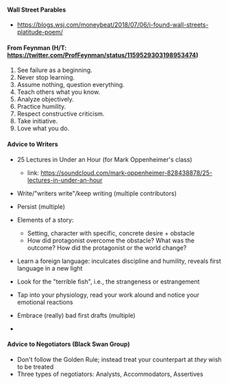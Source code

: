 #### Wall Street Parables
  * https://blogs.wsj.com/moneybeat/2018/07/06/i-found-wall-streets-platitude-poem/

#### From Feynman (H/T: https://twitter.com/ProfFeynman/status/1159529303198953474)
  1. See failure as a beginning.
  1. Never stop learning.
  1. Assume nothing, question everything.
  1. Teach others what you know.
  1. Analyze objectively.
  1. Practice humility.
  1. Respect constructive criticism.
  1. Take initiative.
  1. Love what you do. 

#### Advice to Writers
  * 25 Lectures in Under an Hour (for Mark Oppenheimer's class)
    * link: https://soundcloud.com/mark-oppenheimer-828438878/25-lectures-in-under-an-hour

  * Write/"writers write"/keep writing (multiple contributors)
  * Persist (multiple)
  * Elements of a story:
    * Setting, character with specific, concrete desire + obstacle
    * How did protagonist overcome the obstacle? What was the outcome? How did the protagonist or the world change?
  * Learn a foreign language: inculcates discipline and humility, reveals first language in a new light
  * Look for the "terrible fish", i.e., the strangeness or estrangement
  * Tap into your physiology, read your work alound and notice your emotional reactions
  * Embrace (really) bad first drafts (multiple)
  * 

#### Advice to Negotiators (Black Swan Group)
  * Don't follow the Golden Rule; instead treat your counterpart at *they* wish to be treated
  * Three types of negotiators: Analysts, Accommodators, Assertives

